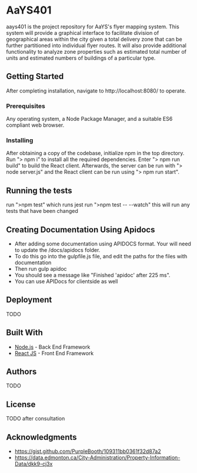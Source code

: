 # AaYS401

aays401 is the project repository for AaYS's flyer mapping system. This system will provide a graphical interface to facilitate division of geographical areas within the city given a total delivery zone that can be further partitioned into individual flyer routes. It will also provide additional functionality to analyze zone properties such as estimated total number of units and estimated numbers of buildings of a particular type.

## Getting Started

After completing installation, navigate to http://localhost:8080/ to operate.

### Prerequisites

Any operating system, a Node Package Manager, and a suitable ES6 compliant web browser.

### Installing

After obtaining a copy of the codebase, initialize npm in the top directory. Run "> npm i" to install all the required dependencies. Enter "> npm run build" to build the React client. Afterwards, the server can be run with "> node server.js" and the React client can be run using "> npm run start".

## Running the tests

run ">npm test" which runs jest
run ">npm test -- --watch" this will run any tests that have been changed  

## Creating Documentation Using Apidocs

* After adding some documentation using APIDOCS format. Your will need to update the /docs/apidocs folder.
* To do this go into the gulpfile.js file, and edit the paths for the files with documentation
* Then run gulp apidoc
* You should see a message like "Finished 'apidoc' after 225 ms".
* You can use APIDocs for clientside as well

## Deployment

TODO

## Built With

* [Node.js](https://nodejs.org/en/about/) - Back End Framework
* [React JS](https://facebook.github.io/react/) - Front End Framework

## Authors

TODO

## License

TODO after consultation

## Acknowledgments

* https://gist.github.com/PurpleBooth/109311bb0361f32d87a2
* https://data.edmonton.ca/City-Administration/Property-Information-Data/dkk9-cj3x
